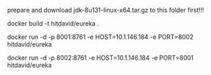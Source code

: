 prepare and download jdk-8u131-linux-x64.tar.gz to this folder first!!!
 
docker build -t hitdavid/eureka .

docker run -d -p 8001:8761 -e HOST=10.1.146.184 -e PORT=8002 hitdavid/eureka

docker run -d -p 8002:8761 -e HOST=10.1.146.184 -e PORT=8001 hitdavid/eureka